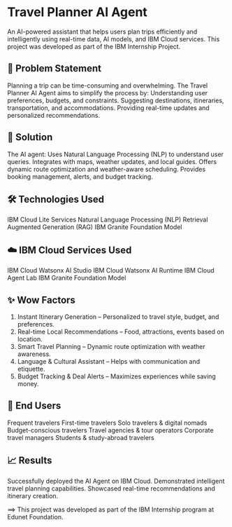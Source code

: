<h1> Travel Planner AI Agent</h1>

An AI-powered assistant that helps users plan trips efficiently and intelligently using real-time data, AI models, and IBM Cloud services.
This project was developed as part of the IBM Internship Project.

 <h2>📌 Problem Statement</h2>

Planning a trip can be time-consuming and overwhelming.
The Travel Planner AI Agent aims to simplify the process by:
Understanding user preferences, budgets, and constraints.
Suggesting destinations, itineraries, transportation, and accommodations.
Providing real-time updates and personalized recommendations.

 <h2>🚀 Solution</h2>

The AI agent:
Uses Natural Language Processing (NLP) to understand user queries.
Integrates with maps, weather updates, and local guides.
Offers dynamic route optimization and weather-aware scheduling.
Provides booking management, alerts, and budget tracking.

 <h2>🛠️ Technologies Used</h2>

IBM Cloud Lite Services
Natural Language Processing (NLP)
Retrieval Augmented Generation (RAG)
IBM Granite Foundation Model

<h2>☁️ IBM Cloud Services Used </h2>

IBM Cloud Watsonx AI Studio
IBM Cloud Watsonx AI Runtime
IBM Cloud Agent Lab
IBM Granite Foundation Model

<h2>✨ Wow Factors </h2>

1. Instant Itinerary Generation – Personalized to travel style, budget, and preferences.
2. Real-time Local Recommendations – Food, attractions, events based on location.
3. Smart Travel Planning – Dynamic route optimization with weather awareness.
4. Language & Cultural Assistant – Helps with communication and etiquette.
5. Budget Tracking & Deal Alerts – Maximizes experiences while saving money.

<h2>👥 End Users </h2>

Frequent travelers
First-time travelers
Solo travelers & digital nomads
Budget-conscious travelers
Travel agencies & tour operators
Corporate travel managers
Students & study-abroad travelers

 <h2>📈 Results </h2>

Successfully deployed the AI Agent on IBM Cloud.
Demonstrated intelligent travel planning capabilities.
Showcased real-time recommendations and itinerary creation.

==> This project was developed as part of the IBM Internship program at Edunet Foundation.
